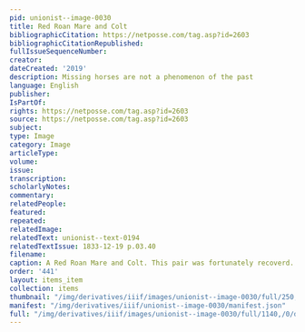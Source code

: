 ```yaml
---
pid: unionist--image-0030
title: Red Roan Mare and Colt
bibliographicCitation: https://netposse.com/tag.asp?id=2603
bibliographicCitationRepublished: 
fullIssueSequenceNumber: 
creator: 
dateCreated: '2019'
description: Missing horses are not a phenomenon of the past
language: English
publisher: 
IsPartOf: 
rights: https://netposse.com/tag.asp?id=2603
source: https://netposse.com/tag.asp?id=2603
subject: 
type: Image
category: Image
articleType: 
volume: 
issue: 
transcription: 
scholarlyNotes: 
commentary: 
relatedPeople: 
featured: 
repeated: 
relatedImage: 
relatedText: unionist--text-0194
relatedTextIssue: 1833-12-19 p.03.40
filename: 
caption: A Red Roan Mare and Colt. This pair was fortunately recoverd.
order: '441'
layout: items_item
collection: items
thumbnail: "/img/derivatives/iiif/images/unionist--image-0030/full/250,/0/default.jpg"
manifest: "/img/derivatives/iiif/unionist--image-0030/manifest.json"
full: "/img/derivatives/iiif/images/unionist--image-0030/full/1140,/0/default.jpg"
---
```

